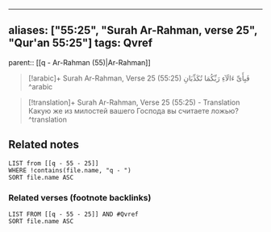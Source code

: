 
---
aliases: ["55:25", "Surah Ar-Rahman, verse 25", "Qur'an 55:25"]
tags: Qvref
---

parent:: [[q - Ar-Rahman (55)|Ar-Rahman]]

> [!arabic]+ Surah Ar-Rahman, Verse 25 (55:25)
> <span class="quran-arabic">فَبِأَىِّ ءَالَآءِ رَبِّكُمَا تُكَذِّبَانِ</span>
^arabic

> [!translation]+ Surah Ar-Rahman, Verse 25 (55:25) - Translation
> Какую же из милостей вашего Господа вы считаете ложью?
^translation



## Related notes
```dataview
LIST from [[q - 55 - 25]]
WHERE !contains(file.name, "q - ")
SORT file.name ASC
```

### Related verses (footnote backlinks)
```dataview
LIST FROM [[q - 55 - 25]] AND #Qvref
SORT file.name ASC
```


